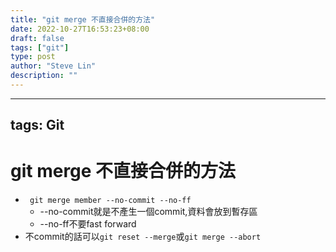 ```yaml
---
title: "git merge 不直接合併的方法"
date: 2022-10-27T16:53:23+08:00
draft: false
tags: ["git"]
type: post
author: "Steve Lin"
description: ""
---
```

---
tags: Git
---
# git merge 不直接合併的方法
- ` git merge member --no-commit --no-ff`
    -  --no-commit就是不產生一個commit,資料會放到暫存區
    -  --no-ff不要fast forward
- 不commit的話可以`git reset --merge`或`git merge --abort`
